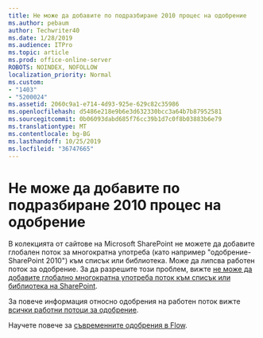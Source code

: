 ```yaml
---
title: Не може да добавите по подразбиране 2010 процес на одобрение
ms.author: pebaum
author: Techwriter40
ms.date: 1/28/2019
ms.audience: ITPro
ms.topic: article
ms.prod: office-online-server
ROBOTS: NOINDEX, NOFOLLOW
localization_priority: Normal
ms.custom:
- "1403"
- "5200024"
ms.assetid: 2060c9a1-e714-4d93-925e-629c82c35986
ms.openlocfilehash: d5486e218e9b6e3d632330bcc3a64b7b87952581
ms.sourcegitcommit: 0b06093dabd685f76cc39b1d7c0f8b03883b6e79
ms.translationtype: MT
ms.contentlocale: bg-BG
ms.lasthandoff: 10/25/2019
ms.locfileid: "36747665"
---
```

# <a name="cant-add-default-2010-approval-workflow"></a>Не може да добавите по подразбиране 2010 процес на одобрение

В колекцията от сайтове на Microsoft SharePoint не можете да добавите глобален поток за многократна употреба (като например "одобрение-SharePoint 2010") към списък или библиотека. Може да липсва работен поток за одобрение. За да разрешите този проблем, вижте [не може да добавите глобално многократна употреба поток към списък или библиотека на SharePoint](https://support.microsoft.com/help/4467263/sharepoint-designer-2013-shows-empty-wfpub-library).

За повече информация относно одобрения на работен поток вижте [всички работни потоци за одобрение](https://support.office.com/article/All-about-Approval-workflows-078C5A89-821F-44A9-9530-40BB34F9F742). 
 
Научете повече за [съвременните одобрения в Flow](https://flow.microsoft.com/blog/introducing-modern-approvals). 
  